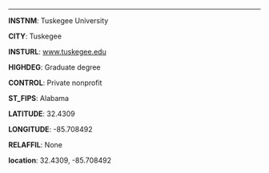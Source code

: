 
---
**INSTNM**: Tuskegee University

**CITY**: Tuskegee

**INSTURL**: www.tuskegee.edu

**HIGHDEG**: Graduate degree

**CONTROL**: Private nonprofit

**ST_FIPS**: Alabama

**LATITUDE**: 32.4309

**LONGITUDE**: -85.708492

**RELAFFIL**: None

**location**: 32.4309, -85.708492